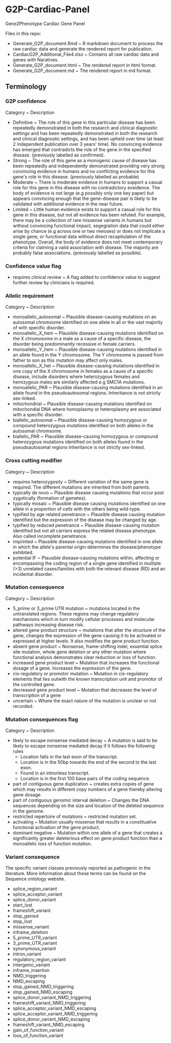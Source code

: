 # G2P-Cardiac-Panel
Gene2Phenotype Cardiac Gene Panel

Files in this repo:
 - Generate_G2P_document.Rmd ~ R markdown document to process the raw cardiac data and generate the rendered report for publication.
 - CardiacG2P_Additional_File4.xlsx ~ Contains all raw cardiac data and genes with Naratives.
 - Generate_G2P_document.html ~ The rendered report in html format.
 - Generate_G2P_document.md ~ The rendered report in md format.



## Terminology

### G2P confidence
Category ~ Description
 - Definitive ~ The role of this gene in this particular disease has been repeatedly demonstrated in both the research and clinical diagnostic settings and has been repeatedly demonstrated in both the research and clinical diagnostic settings, and has been upheld over time (at least 2 independent publication over 3 years' time). No convincing evidence has emerged that contradicts the role of the gene in the specified disease. (previously labelled as confirmed).
 - Strong ~ The role of this gene as a monogenic cause of disease has been repeatedly and independently demonstrated providing very strong convincing evidence in humans and no conflicting evidence for this gene's role in this disease. (previously labelled as probable)
 - Moderate ~ There is moderate evidence in humans to support a casual role for this gene in this disease with no contradictory eveidence. The body of evidence is not large (e.g possibly only one key paper) but appears convincing enough that the gene-disease pair is likely to be validated with additional evidence in the near future.
 - Limited ~ Little human evidence exists to support a casual role for this gene in this disease, but not all evidence has been refuted. For example, there may be a collection of rare missense variants in humans but without convincing functional impact, segegration data that could either arise by chance (e.g across one or two meioses) or does not implicate a single gene, or functional data without direct recapitulation of the phenotype. Overall, the body of evidence does not meet contemporary criteria for claiming a valid association with disease. The majority are probably false associations. (previously labelled as possible).

### Confidence value flag
 - requires clinical review	~ A flag added to confidence value to suggest further review by clinicians is required.

### Allelic requirement
Category ~ Description
 - monoallelic_autosomal ~ Plausible disease-causing mutations on an autosomal chromsome identified on one allele in all or the vast majority of with specific disorder.
 - monoallelic_X_hem ~ Plausible disease-causing mutations identified on the X chromosome in a male as a cause of a specific disease, the disorder being predominantly recessive in female carriers.
 - monoallelic_Y_hem ~ Plausible disease-causing mutations identified in an allele found in the Y chromosome. The Y chromsome is passed from father to son as this mutation may affect only males.
 - monoallelic_X_het ~ Plausible disease-causing mutations identified in one copy of the X chromosome in females as a cause of a specific disease, include disorders where heterozygous females and hemizygous males are similarly affected e.g SMC1A mutations.
 - monoallelic_PAR ~ Plausible disease-causing mutations identified in an allele found in the pseudoautosomal regions. Inheritance is not strictly sex-linked.
 - mitochondrial ~ Plausible disease-causing mutations identified on mitochondial DNA where homoplasmy or heteroplasmy are associated with a specific disorder.
 - biallelic_autosomal ~ Plausible disease-causing homozygous or compound heterozygous mutations identified on both alleles in the autosomal chromsome.
 - biallelic_PAR ~ Plausible disease-causing homozygous or compound heterozygous mutations identified on both alleles found in the pseudoautosomal regions Inheritance is not strictly sex-linked.

### Cross cutting modifier
Category ~ Description
 - requires heterozygosity ~ Different variation of the same gene is required. The different mutations are inherited from both parents.
 - typically de novo ~ Plausible disease causing mutations that occur post zygotically (formation of gametes).
 - typically mosaic ~ Plausible disease causing mutations identified on one allele in a proportion of cells with the others being wild-type.
 - typified by age related penetrance ~ Plausible disease causing mutation identified but the expression of the disease may be changed by age.
 - typified by reduced penetrance ~ Plausible disease-causing mutation identified but not all carriers express the related disease phenotype. Also called incomplete penetrance.
 - imprinted ~ Plausible disease-causing mutations identified in one allele in which the allele's parental origin determines the disease/phenotype exhibited.
 - potential IF ~ Plausible disease-causing mutations within, affecting or encompassing the coding region of a single gene identified in multiple (>3) unrelated cases/families with both the relevant disease (RD) and an incidental disorder.

### Mutation consequence
Category ~ Description
 - 5_prime or 3_prime UTR mutation ~ mutations located in the untranslated regions. These regions may change regulatory mechanisms which in turn modify cellular processes and molecular pathways increasing disease risk.
 - altered gene product structure ~ mutations that alter the structure of the gene, changes the expression of the gene causing it to be activated or expressed at higher levels. It also modifies the gene product function.
 - absent gene product ~ Nonsense, frame-shifting indel, essential splice site mutation, whole gene deletion or any other mutation where functional analysis demonstrates clear reduction or loss of function.
 - increased gene product level ~ Mutation that increases the functional dosage of a gene. Increases the expression of the gene.
 - cis-regulatory or promotor mutation ~ Mutation in cis-regulatory elements that lies outwith the known transcription unit and promotor of the controlled gene.
 - decreased gene product level ~ Mutation that decreases the level of transcription of a gene
 - uncertain ~ Where the exact nature of the mutation is unclear or not recorded.

### Mutation consequences flag
Category ~ Description
 - likely to escape nonsense mediated decay ~ A mutation is said to be likely to escape nonsense mediated decay if it follows the following rules
    - Location falls in the last exon of the transcript.
    - Location is in the 50bp towards the end of the second to the last exon.
    - Found in an intronless transcript.
    - Location is in the first 100 base pairs of the coding sequence.
 - part of contiguous gene duplication ~ creates extra copies of gene which may results in different copy numbers of a gene thereby altering gene dosage.
 - part of contiguous genomic interval deletion ~ Changes the DNA sequences depending on the size and location of the deleted sequence in the genome.
 - restricted repertoire of mutations ~ restricted mutation set.
 - activating ~ Mutation usually missense that results in a constituative functional activation of the gene product.
 - dominant negative ~ Mutation within one allele of a gene that creates a significantly greater deleterious effect on gene product function than a monoallelic loss of function mutation.

### Variant consequence

The specific variant classes previously reported as pathogenic in the literature.
More information about these terms can be found on the Sequence ontology website.

- splice_region_variant
- splice_acceptor_variant
- splice_donor_variant
- start_lost
- frameshift_variant
- stop_gained
- stop_lost
- missense_variant
- inframe_deletion
- 5_prime_UTR_variant
- 3_prime_UTR_variant
- synonymous_variant
- intron_variant
- regulatory_region_variant
- intergenic_variant
- inframe_insertion
- NMD_triggering
- NMD_escaping
- stop_gained_NMD_triggering
- stop_gained_NMD_escaping
- splice_donor_variant_NMD_triggering
- frameshift_variant_NMD_triggering
- splice_acceptor_variant_NMD_escaping
- splice_acceptor_variant_NMD_triggering
- splice_donor_variant_NMD_escaping
- frameshift_variant_NMD_escaping
- gain_of_function_variant
- loss_of_function_variant
